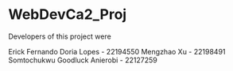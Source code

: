 # WebDevCa2_Proj
Developers of this project were

Erick Fernando Doria Lopes    - 22194550
Mengzhao Xu                   - 22198491
Somtochukwu Goodluck Anierobi - 22127259